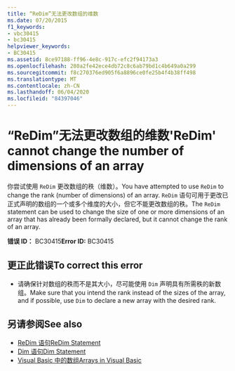 ```yaml
---
title: “ReDim”无法更改数组的维数
ms.date: 07/20/2015
f1_keywords:
- vbc30415
- bc30415
helpviewer_keywords:
- BC30415
ms.assetid: 8ce97188-ff96-4e8c-917c-efc2f94173a3
ms.openlocfilehash: 280a2fe42ece4db72c8c6ab79bd1c4b649a0a299
ms.sourcegitcommit: f8c270376ed905f6a8896ce0fe25b4f4b38ff498
ms.translationtype: MT
ms.contentlocale: zh-CN
ms.lasthandoff: 06/04/2020
ms.locfileid: "84397046"
---
```

# <a name="redim-cannot-change-the-number-of-dimensions-of-an-array"></a><span data-ttu-id="10a9a-102">“ReDim”无法更改数组的维数</span><span class="sxs-lookup"><span data-stu-id="10a9a-102">'ReDim' cannot change the number of dimensions of an array</span></span>
<span data-ttu-id="10a9a-103">你尝试使用 `ReDim` 更改数组的秩（维数）。</span><span class="sxs-lookup"><span data-stu-id="10a9a-103">You have attempted to use `ReDim` to change the rank (number of dimensions) of an array.</span></span> <span data-ttu-id="10a9a-104">`ReDim` 语句可用于更改已正式声明的数组的一个或多个维度的大小，但它不能更改数组的秩。</span><span class="sxs-lookup"><span data-stu-id="10a9a-104">The `ReDim` statement can be used to change the size of one or more dimensions of an array that has already been formally declared, but it cannot change the rank of an array.</span></span>  
  
 <span data-ttu-id="10a9a-105">**错误 ID：** BC30415</span><span class="sxs-lookup"><span data-stu-id="10a9a-105">**Error ID:** BC30415</span></span>  
  
## <a name="to-correct-this-error"></a><span data-ttu-id="10a9a-106">更正此错误</span><span class="sxs-lookup"><span data-stu-id="10a9a-106">To correct this error</span></span>  
  
- <span data-ttu-id="10a9a-107">请确保针对数组的秩而不是其大小，尽可能使用 `Dim` 声明具有所需秩的新数组。</span><span class="sxs-lookup"><span data-stu-id="10a9a-107">Make sure that you intend the rank instead of the sizes of the array, and if possible, use `Dim` to declare a new array with the desired rank.</span></span>  
  
## <a name="see-also"></a><span data-ttu-id="10a9a-108">另请参阅</span><span class="sxs-lookup"><span data-stu-id="10a9a-108">See also</span></span>

- [<span data-ttu-id="10a9a-109">ReDim 语句</span><span class="sxs-lookup"><span data-stu-id="10a9a-109">ReDim Statement</span></span>](../language-reference/statements/redim-statement.md)
- [<span data-ttu-id="10a9a-110">Dim 语句</span><span class="sxs-lookup"><span data-stu-id="10a9a-110">Dim Statement</span></span>](../language-reference/statements/dim-statement.md)
- [<span data-ttu-id="10a9a-111">Visual Basic 中的数组</span><span class="sxs-lookup"><span data-stu-id="10a9a-111">Arrays in Visual Basic</span></span>](../programming-guide/language-features/arrays/index.md)
